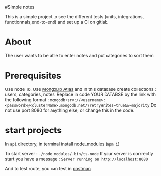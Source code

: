 #Simple notes

This is a simple project to see the different tests (units, integrations, functionnals,end-to-end) and set up a CI on gitlab.

# About

The user wants to be able to enter notes and put categories to sort them

# Prerequisites

Use node 16.
Use [MongoDb Atlas](https://www.mongodb.com/products/platform/atlas-database) and in this database create collections : users, categories, notes.
Replace in code YOUR DATABSE by the link with the following format : `mongodb+srv://<username>:<password>@<clusterName>.mongodb.net/?retryWrites=true&w=majority`
Do not use port 8080 for anything else, or change this in the code.

# start projects

In `api` directory, in terminal install node_modules (`npm i`)

To start server : `./node_modules/.bin/ts-node`
If your server is corrrectly start you have a message : `Server running on http://localhost:8080`

And to test route, you can test in [postman](https://www.postman.com/)
